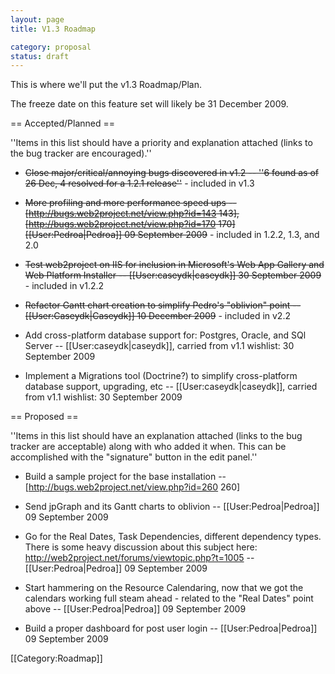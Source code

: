 ```yaml
---
layout: page
title: V1.3 Roadmap

category: proposal
status: draft
---
```


This is where we'll put the v1.3 Roadmap/Plan.

The freeze date on this feature set will likely be 31 December 2009.

== Accepted/Planned ==

''Items in this list should have a priority and explanation attached (links to the bug tracker are encouraged).''

*  <s>Close major/critical/annoying bugs discovered in v1.2 -- ''6 found as of 26 Dec, 4 resolved for a 1.2.1 release''</s> - included in v1.3

*  <s>More profiling and more performance speed ups -- [http://bugs.web2project.net/view.php?id=143 143], [http://bugs.web2project.net/view.php?id=170 170] [[User:Pedroa|Pedroa]] 09 September 2009</s> - included in 1.2.2, 1.3, and 2.0

*  <s>Test web2project on IIS for inclusion in Microsoft's Web App Gallery and Web Platform Installer -- [[User:caseydk|caseydk]] 30 September 2009</s> - included in v1.2.2

*  <s>Refactor Gantt chart creation to simplify Pedro's "oblivion" point --[[User:Caseydk|Caseydk]] 10 December 2009</s> - included in v2.2

* Add cross-platform database support for:  Postgres, Oracle, and SQl Server -- [[User:caseydk|caseydk]], carried from v1.1 wishlist: 30 September 2009

* Implement a Migrations tool (Doctrine?) to simplify cross-platform database support, upgrading, etc -- [[User:caseydk|caseydk]], carried from v1.1 wishlist:  30 September 2009

== Proposed ==

''Items in this list should have an explanation attached (links to the bug tracker are acceptable) along with who added it when.  This can be accomplished with the "signature" button in the edit panel.''

*  Build a sample project for the base installation -- [http://bugs.web2project.net/view.php?id=260 260]

*  Send jpGraph and its Gantt charts to oblivion -- [[User:Pedroa|Pedroa]] 09 September 2009

*  Go for the Real Dates, Task Dependencies, different dependency types.  There is some heavy discussion about this subject here: http://web2project.net/forums/viewtopic.php?t=1005 -- [[User:Pedroa|Pedroa]] 09 September 2009

*  Start hammering on the Resource Calendaring, now that we got the calendars working full steam ahead - related to the "Real Dates" point above -- [[User:Pedroa|Pedroa]] 09 September 2009

*  Build a proper dashboard for post user login -- [[User:Pedroa|Pedroa]] 09 September 2009

[[Category:Roadmap]]